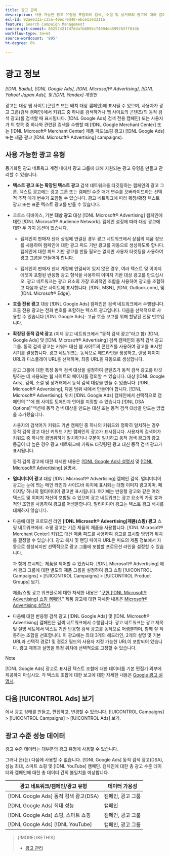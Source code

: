 ```yaml
---
title: 광고 관리
description: 사용 가능한 광고 유형을 포함하여 검색, 소셜 및 상거래의 광고에 대해 알아봅니다.
exl-id: 92ae631a-c35a-40ec-9d40-ebce13e3311b
feature: Search Campaign Management
source-git-commit: 052574217d7ddafb8895c74094da5997b5ff83db
workflow-type: tm+mt
source-wordcount: '895'
ht-degree: 0%

---
```


# 광고 정보

*[!DNL Baidu], [!DNL Google Ads], [!DNL Microsoft® Advertising], [!DNL Yahoo! Japan Ads], 및 [!DNL Yandex] 계정만*

광고는 대상 웹 사이트(콘텐츠 또는 배치 대상 캠페인)에 표시될 수 있으며, 사용자가 광고 그룹(검색 캠페인)에서 키워드 중 하나를 검색하거나 웹 사이트의 콘텐츠(의 동적 검색 광고)를 검색할 때 표시됩니다. [!DNL Google Ads] 검색 전용 캠페인) 또는 사용자가 의 항목 중 하나와 관련된 검색을 수행할 때 [!DNL Google Merchant Center] 또는 [!DNL Microsoft® Merchant Center] 제품 피드(쇼핑 광고) [!DNL Google Ads] 또는 제품 광고 [!DNL Microsoft® Advertising] campaigns).

## 사용 가능한 광고 유형

동기화된 광고 네트워크 계정 내에서 광고 그룹에 대해 지원되는 광고 유형을 만들고 관리할 수 있습니다.

* **텍스트 광고 또는 확장된 텍스트 광고** 검색 네트워크를 타깃팅하는 캠페인의 광고 그룹. 텍스트 광고에는 광고 그룹 또는 캠페인 수준 매개 변수를 오버라이드하는 선택적 추적 매개 변수가 포함될 수 있습니다. 광고 네트워크에 따라 확장/확장 텍스트 광고 또는 표준 텍스트 광고를 만들 수 있습니다.

* 크로스 디바이스, 기본 **대상 광고** 대상 [!DNL Microsoft® Advertising] 캠페인에 대한 [!DNL Microsoft® Audience Network]. 캠페인 설정에 따라 대상 광고에 대한 두 가지 옵션이 있습니다.

   * 캠페인이 판매자 센터 상점에 연결된 경우 광고 네트워크에서 상점의 제품 정보를 사용하여 캠페인에 대한 광고 피드 기반 광고를 자동으로 생성하도록 합니다. 캠페인에 대한 피드 기반 광고를 만들 필요는 없지만 사용자 타겟팅을 사용하여 광고 그룹을 만들어야 합니다.

   * 캠페인이 판매자 센터 계정에 연결되어 있지 않은 경우, 여러 텍스트 및 이미지 에셋이 포함된 반응형 광고 형식을 사용하여 이미지 기반 대상 광고를 만드십시오. 광고 네트워크는 광고 요소의 가장 효과적인 조합을 사용하여 광고를 조합하고 다음과 같은 사이트에 표시합니다. [!DNL MSN], [!DNL Outlook.com], 및 [!DNL Microsoft® Edge].

* **호출 전용 광고** 대상 [!DNL Google Ads] 캠페인은 검색 네트워크에서 수행됩니다. 호출 전용 광고는 전화 번호를 포함하는 텍스트 광고입니다. 다음을 선택적으로 사용할 수 있습니다 [!DNL Google Ads]- 고급 호출 보고를 위해 할당된 전달 번호입니다.

* **확장된 동적 검색 광고** (이제 광고 네트워크에서 &quot;동적 검색 광고&quot;라고 함) [!DNL Google Ads] 및 [!DNL Microsoft® Advertising] 검색 캠페인의 동적 검색 광고 그룹. 동적 검색 광고는 키워드 대신 웹 사이트의 콘텐츠를 사용하여 광고를 표시할 시기를 결정합니다. 광고 네트워크는 동적으로 헤드라인을 생성하고, 랜딩 페이지 URL과 디스플레이 URL을 선택하며, 최종 URL을 자동으로 생성합니다.

  광고 그룹에 대한 특정 동적 검색 대상을 설정하여 콘텐츠가 동적 검색 광고를 타깃팅하는 데 사용되는 웹 사이트의 페이지를 정의할 수 있습니다. 대상 [!DNL Google Ads], 검색, 소셜 및 상거래에서 동적 검색 대상을 만들 수 있습니다. [!DNL Microsoft® Advertising], 다음 범위 내에서 만들어야 합니다. [!DNL Microsoft® Advertising]. 위치 [!DNL Google Ads] 캠페인에서 선택적으로 캠페인의 &quot;&quot;에 웹 사이트 도메인과 언어를 지정할 수 있습니다.[!DNL DSA Options]&quot;섹션에 동적 검색 대상을 만드는 대신 또는 동적 검색 대상을 만드는 방법을 추가했습니다.

  사용자의 검색어가 키워드 기반 캠페인 중 하나의 키워드와 정확히 일치하는 경우 동적 검색 광고 대신 키워드 기반 캠페인의 광고가 표시됩니다. 사용자의 검색어가 키워드 중 하나와 광범위하게 일치하거나 구문이 일치하고 동적 검색 광고의 광고 등급이 더 높은 경우 광고 네트워크에 키워드 타깃팅된 광고 대신 동적 검색 광고가 표시됩니다.

  동적 검색 광고에 대한 자세한 내용은 [[!DNL Google Ads] 설명서](https://support.google.com/google-ads/answer/2471185) 및 [[!DNL Microsoft® Advertising] 설명서](https://help.ads.microsoft.com/#apex/ads/en/56794).

* **멀티미디어 광고** 대상 [!DNL Microsoft® Advertising] 캠페인 검색. 멀티미디어 광고는 눈에 띄는 메인 라인과 사이드바 위치에 표시되는 대형 이미지 광고이며, 페이지당 하나의 멀티미디어 광고만 표시됩니다. 여기에는 반응형 광고와 같은 여러 텍스트 및 이미지 자산이 포함될 수 있으며 광고 네트워크는 광고 요소의 가장 효과적인 조합을 사용하여 광고를 어셈블합니다. 멀티미디어 광고는 텍스트 광고 배치를 대체하지 않습니다.

* 다음에 대한 프로모션 라인 **[!DNL Microsoft® Advertising]제품(쇼핑) 광고** 쇼핑 네트워크에서. 쇼핑 광고는 기존 제품의 제품을 사용합니다. [!DNL Microsoft® Merchant Center] 키워드 대신 제품 피드를 사용하여 광고를 표시할 방법과 위치를 결정할 수 있습니다. 광고 복사 및 랜딩 페이지 URL은 피드의 제품 정보에서 자동으로 생성되지만 선택적으로 광고 그룹에 포함할 프로모션 라인을 설정할 수 있습니다.

  과 함께 표시되는 제품을 제어할 수 있습니다. [!DNL Microsoft® Advertising] 에서 광고 그룹에 대한 별도의 제품 그룹을 설정하여 광고 쇼핑 [!UICONTROL Campaigns] > [!UICONTROL Campaigns] > [!UICONTROL Product Groups] 보기.

  제품/쇼핑 광고 워크플로에 대한 자세한 내용은 &quot;[구현 [!DNL Microsoft® Advertising] 쇼핑 캠페인](/help/search-social-commerce/campaign-management/special-campaign-types/microsoft-shopping-campaigns.md).&quot;  제품 광고에 대한 자세한 내용은 [Microsoft® Advertising 설명서](https://help.ads.microsoft.com/#apex/3/en/51082).

* 다음에 대한 반응형 검색 광고 [!DNL Google Ads] 및 [!DNL Microsoft® Advertising] 캠페인은 검색 네트워크에서 수행됩니다. 광고 네트워크는 광고 제목 및 설명 세트에서 텍스트 기반 반응형 검색 광고를 동적으로 어셈블하며, 함께 잘 작동하는 조합을 선호합니다. 이 광고에는 최대 3개의 헤드라인, 2개의 설명 및 기본 URL과 선택적 경로1 및 경로2 필드의 사용자 지정 가능한 URL이 포함되어 있습니다. 광고 제목과 설명을 특정 위치에 선택적으로 고정할 수 있습니다.

>[!NOTE]
>
>[!DNL Google Ads] 광고로 표시된 텍스트 조합에 대한 데이터를 기본 편집기 외부에 제공하지 마십시오. 각 텍스트 조합에 대한 보고에 대한 자세한 내용은 [Google 광고 설명서](https://support.google.com/google-ads/answer/7684791).

## 다음 [!UICONTROL Ads] 보기

에서 광고 상태를 만들고, 편집하고, 변경할 수 있습니다. [!UICONTROL Campaigns] > [!UICONTROL Campaigns] > [!UICONTROL Ads] 보기.

## 광고 수준 성능 데이터

광고 수준 데이터는 대부분의 광고 유형에 사용할 수 있습니다.

그러나 은(는) 다음에 사용할 수 없습니다. [!DNL Google Ads] 동적 검색 광고(DSA), 성능 최대, 스마트 쇼핑 및 [!DNL YouTube] 캠페인. 캠페인에 대한 총 광고 수준 데이터와 캠페인에 대한 총 데이터 간의 불일치를 예상합니다.

| 광고 네트워크/캠페인/광고 유형 | 데이터 가용성 |
|---|---|
| [!DNL Google Ads] 동적 검색 광고(DSA) | 캠페인, 광고 그룹 |
| [!DNL Google Ads] 최대 성능 | 캠페인 |
| [!DNL Google Ads] 쇼핑, 스마트 쇼핑 | 캠페인, 광고 그룹 |
| [!DNL Google Ads] [!DNL YouTube] | 캠페인, 광고 그룹 |

>[!MORELIKETHIS]
>
>* [광고 관리](ad-manage.md)
